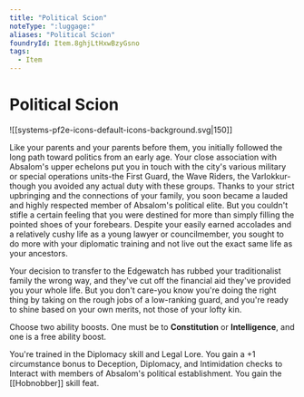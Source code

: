 ```yaml
---
title: "Political Scion"
noteType: ":luggage:"
aliases: "Political Scion"
foundryId: Item.8ghjLtHxwBzyGsno
tags:
  - Item
---
```


# Political Scion
![[systems-pf2e-icons-default-icons-background.svg|150]]

Like your parents and your parents before them, you initially followed the long path toward politics from an early age. Your close association with Absalom's upper echelons put you in touch with the city's various military or special operations units-the First Guard, the Wave Riders, the Varlokkur-though you avoided any actual duty with these groups. Thanks to your strict upbringing and the connections of your family, you soon became a lauded and highly respected member of Absalom's political elite. But you couldn't stifle a certain feeling that you were destined for more than simply filling the pointed shoes of your forebears. Despite your easily earned accolades and a relatively cushy life as a young lawyer or councilmember, you sought to do more with your diplomatic training and not live out the exact same life as your ancestors.

Your decision to transfer to the Edgewatch has rubbed your traditionalist family the wrong way, and they've cut off the financial aid they've provided you your whole life. But you don't care-you know you're doing the right thing by taking on the rough jobs of a low-ranking guard, and you're ready to shine based on your own merits, not those of your lofty kin.

Choose two ability boosts. One must be to **Constitution** or **Intelligence**, and one is a free ability boost.

You're trained in the Diplomacy skill and Legal Lore. You gain a +1 circumstance bonus to Deception, Diplomacy, and Intimidation checks to Interact with members of Absalom's political establishment. You gain the [[Hobnobber]] skill feat.
